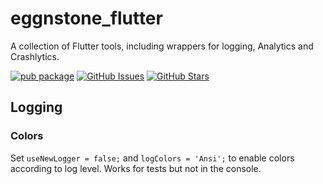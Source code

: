 # eggnstone_flutter

A collection of Flutter tools, including wrappers for logging, Analytics and Crashlytics.

[![pub package](https://img.shields.io/pub/v/eggnstone_flutter.svg)](https://pub.dartlang.org/packages/eggnstone_flutter)
[![GitHub Issues](https://img.shields.io/github/issues/eggnstone/eggnstone_flutter.svg)](https://github.com/eggnstone/eggnstone_flutter/issues)
[![GitHub Stars](https://img.shields.io/github/stars/eggnstone/eggnstone_flutter.svg)](https://github.com/eggnstone/eggnstone_flutter/stargazers)

## Logging

### Colors

Set `useNewLogger = false;` and `logColors = 'Ansi';` to enable colors according to log level.
Works for tests but not in the console.
